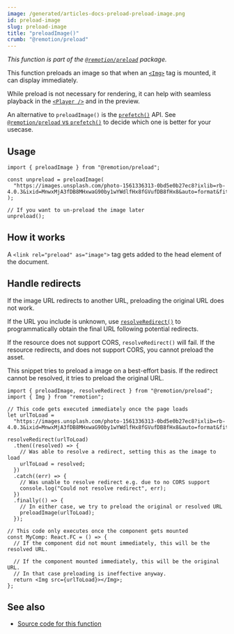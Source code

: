 ```yaml
---
image: /generated/articles-docs-preload-preload-image.png
id: preload-image
slug: preload-image
title: "preloadImage()"
crumb: "@remotion/preload"
---
```


_This function is part of the [`@remotion/preload`](/docs/preload) package._

This function preloads an image so that when an [`<Img>`](/docs/img) tag is mounted, it can display immediately.

While preload is not necessary for rendering, it can help with seamless playback in the [`<Player />`](/docs/player) and in the preview.

An alternative to `preloadImage()` is the [`prefetch()`](/docs/prefetch) API. See [`@remotion/preload` vs `prefetch()`](/docs/player/preloading#remotionpreload-vs-prefetch) to decide which one is better for your usecase.

## Usage

```tsx twoslash
import { preloadImage } from "@remotion/preload";

const unpreload = preloadImage(
  "https://images.unsplash.com/photo-1561336313-0bd5e0b27ec8?ixlib=rb-4.0.3&ixid=MnwxMjA3fDB8MHxwaG90by1wYWdlfHx8fGVufDB8fHx8&auto=format&fit=crop&w=1740&q=80"
);

// If you want to un-preload the image later
unpreload();
```

## How it works

A `<link rel="preload" as="image">` tag gets added to the head element of the document.

## Handle redirects

If the image URL redirects to another URL, preloading the original URL does not work.

If the URL you include is unknown, use [`resolveRedirect()`](/docs/preload/resolve-redirect) to programmatically obtain the final URL following potential redirects.

If the resource does not support CORS, `resolveRedirect()` will fail. If the resource redirects, and does not support CORS, you cannot preload the asset.

This snippet tries to preload a image on a best-effort basis. If the redirect cannot be resolved, it tries to preload the original URL.

```tsx twoslash
import { preloadImage, resolveRedirect } from "@remotion/preload";
import { Img } from "remotion";

// This code gets executed immediately once the page loads
let urlToLoad =
  "https://images.unsplash.com/photo-1561336313-0bd5e0b27ec8?ixlib=rb-4.0.3&ixid=MnwxMjA3fDB8MHxwaG90by1wYWdlfHx8fGVufDB8fHx8&auto=format&fit=crop&w=1740&q=80";

resolveRedirect(urlToLoad)
  .then((resolved) => {
    // Was able to resolve a redirect, setting this as the image to load
    urlToLoad = resolved;
  })
  .catch((err) => {
    // Was unable to resolve redirect e.g. due to no CORS support
    console.log("Could not resolve redirect", err);
  })
  .finally(() => {
    // In either case, we try to preload the original or resolved URL
    preloadImage(urlToLoad);
  });

// This code only executes once the component gets mounted
const MyComp: React.FC = () => {
  // If the component did not mount immediately, this will be the resolved URL.

  // If the component mounted immediately, this will be the original URL.
  // In that case preloading is ineffective anyway.
  return <Img src={urlToLoad}></Img>;
};
```

## See also

- [Source code for this function](https://github.com/remotion-dev/remotion/blob/main/packages/preload/src/preload-image.ts)

